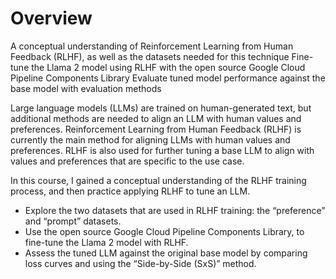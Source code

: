 # Overview
A conceptual understanding of Reinforcement Learning from Human Feedback (RLHF), as well as the datasets needed for this technique
Fine-tune the Llama 2 model using RLHF with the open source Google Cloud Pipeline Components Library
Evaluate tuned model performance against the base model with evaluation methods


Large language models (LLMs) are trained on human-generated text, but additional methods are needed to align an LLM with human values and preferences.
Reinforcement Learning from Human Feedback (RLHF) is currently the main method for aligning LLMs with human values and preferences. RLHF is also used for further tuning a base LLM to align with values and preferences that are specific to the use case.  

In this course, I gained a conceptual understanding of the RLHF training process, and then practice applying RLHF to tune an LLM.
- Explore the two datasets that are used in RLHF training: the “preference” and “prompt” datasets.
- Use the open source Google Cloud Pipeline Components Library, to fine-tune the Llama 2 model with RLHF.
- Assess the tuned LLM against the original base model by comparing loss curves and using the “Side-by-Side (SxS)” method.
